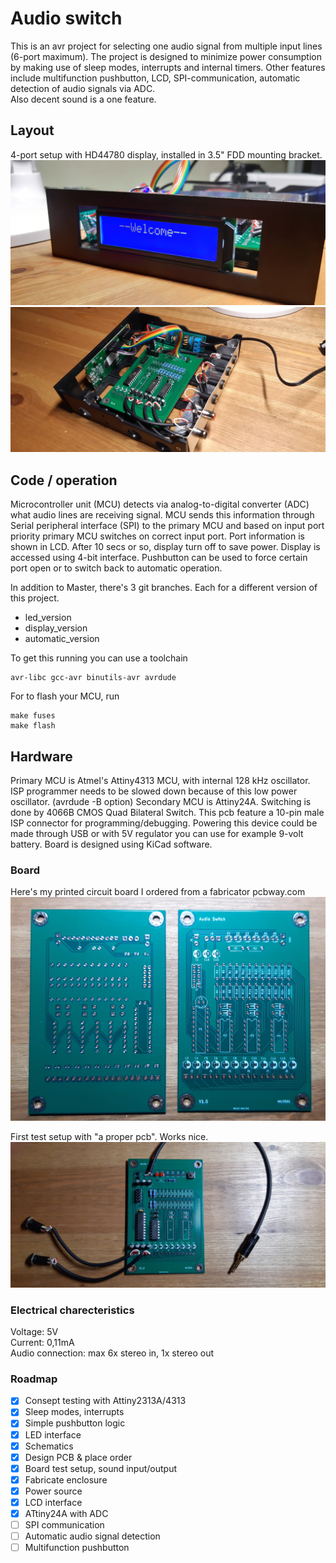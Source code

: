 # Audio switch   

This is an avr project for selecting one audio signal from multiple input lines (6-port maximum). The project is designed to minimize power consumption by making use of sleep modes, interrupts and internal timers. Other features include multifunction pushbutton, LCD, SPI-communication, automatic detection of audio signals via ADC.\
Also decent sound is a one feature.

## Layout

4-port setup with HD44780 display, installed in 3.5" FDD mounting bracket.\
![LCD](/pics/welcome.jpg)
![Test setup](/pics/display_setup.jpg)  

## Code / operation

Microcontroller unit (MCU) detects via analog-to-digital converter (ADC) what audio lines are receiving signal. MCU sends this information through Serial peripheral interface (SPI) to the primary MCU and based on input port priority primary MCU switches on correct input port. Port information is shown in LCD. After 10 secs or so, display turn off to save power. Display is accessed using 4-bit interface. Pushbutton can be used to force certain port open or to switch back to automatic operation.
  
In addition to Master, there's 3 git branches. Each for a different version of this project.
- led_version
- display_version
- automatic_version

To get this running you can use a toolchain
```
avr-libc gcc-avr binutils-avr avrdude
```

For to flash your MCU, run
```shell
make fuses
make flash
```

## Hardware  

Primary MCU is Atmel's Attiny4313 MCU, with internal 128 kHz oscillator. ISP programmer needs to be slowed down because of this low power oscillator. (avrdude -B option) Secondary MCU is Attiny24A. Switching is done by 4066B CMOS Quad Bilateral Switch.
This pcb feature a 10-pin male ISP connector for programming/debugging. Powering this device could be made through USB or with 5V regulator you can use for example 9-volt battery. Board is designed using KiCad software.

### Board

Here's my printed circuit board I ordered from a fabricator pcbway.com\
<img src="/pics/front_back.jpg" alt="Front">

First test setup with "a proper pcb". Works nice.\
<img src="/pics/test_setup.jpg" alt="test-setup">

### Electrical charecteristics

Voltage: 5V\
Current: 0,11mA\
Audio connection: max 6x stereo in, 1x stereo out

### Roadmap

- [x] Consept testing with Attiny2313A/4313
- [x] Sleep modes, interrupts
- [x] Simple pushbutton logic
- [x] LED interface
- [x] Schematics
- [x] Design PCB & place order
- [x] Board test setup, sound input/output
- [x] Fabricate enclosure
- [x] Power source
- [x] LCD interface
- [X] ATtiny24A with ADC
- [ ] SPI communication 
- [ ] Automatic audio signal detection
- [ ] Multifunction pushbutton
